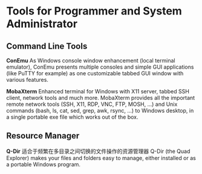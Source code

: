 # Tools for Programmer and System Administrator

## Command Line Tools
**ConEmu**
     As Windows console window enhancement (local terminal emulator), ConEmu presents multiple consoles and simple GUI applications (like PuTTY for example) as one customizable tabbed GUI window with various features.

**MobaXterm**
Enhanced terminal for Windows with X11 server, tabbed SSH client, network tools and much more.
MobaXterm provides all the important remote network tools (SSH, X11, RDP, VNC, FTP, MOSH, ...) and Unix commands (bash, ls, cat, sed, grep, awk, rsync, ...) to Windows desktop, in a single portable exe file which works out of the box.

## Resource Manager
**Q-Dir**
适合于频繁在多目录之间切换的文件操作的资源管理器
Q-Dir (the Quad Explorer) makes your files and folders easy to manage, either installed or as a portable Windows program. 
